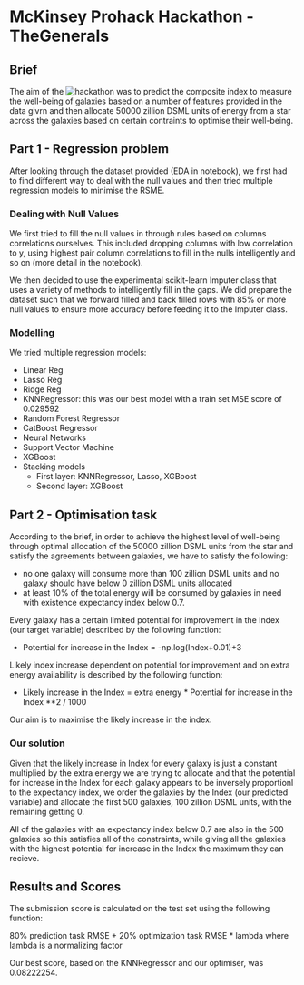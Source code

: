 # McKinsey Prohack Hackathon - TheGenerals

## Brief
The aim of the ![hackathon](https://prohack.org/) was to predict the composite index to measure the well-being of galaxies based on a number of features provided in the data givrn and then allocate 50000 zillion DSML units of energy from a star across the galaxies based on certain contraints to optimise their well-being. 

## Part 1 - Regression problem

After looking through the dataset provided (EDA in notebook), we first had to find different way to deal with the null values and then tried multiple regression models to minimise the RSME. 

### Dealing with Null Values 

We first tried to fill the null values in through rules based on columns correlations ourselves. This included dropping columns with low correlation to y, using highest pair column correlations to fill in the nulls intelligently and so on (more detail in the notebook). 

We then decided to use the experimental scikit-learn Imputer class that uses a variety of methods to intelligently fill in the gaps. We did prepare the dataset such that we forward filled and back filled rows with 85% or more null values to ensure more accuracy before feeding it to the Imputer class. 

### Modelling 

We tried multiple regression models:

- Linear Reg 
- Lasso Reg 
- Ridge Reg 
- KNNRegressor: this was our best model with a train set MSE score of 0.029592
- Random Forest Regressor 
- CatBoost Regressor 
- Neural Networks 
- Support Vector Machine 
- XGBoost
- Stacking models
    - First layer: KNNRegressor, Lasso, XGBoost 
    - Second layer: XGBoost


## Part 2 - Optimisation task

According to the brief, in order to achieve the highest level of well-being through optimal allocation of the 50000 zillion DSML units from the star and satisfy the agreements between galaxies, we have to satisfy the following: 

- no one galaxy will consume more than 100 zillion DSML units and no galaxy should have below 0 zillion DSML units allocated
- at least 10% of the total energy will be consumed by galaxies in need with existence expectancy index below 0.7.

Every galaxy has a certain limited potential for improvement in the Index (our target variable) described by the following function:

- Potential for increase in the Index = -np.log(Index+0.01)+3

Likely index increase dependent on potential for improvement and on extra energy availability is described by the following function:

- Likely increase in the Index = extra energy * Potential for increase in the Index **2 / 1000

Our aim is to maximise the likely increase in the index. 

### Our solution

Given that the likely increase in Index for every galaxy is just a constant multiplied by the extra energy we are trying to allocate and that the potential for increase in the Index for each galaxy appears to be inversely proportionl to the expectancy index, we order the galaxies by the Index (our predicted variable) and allocate the first 500 galaxies, 100 zillion DSML units, with the remaining getting 0. 

All of the galaxies with an expectancy index below 0.7 are also in the 500 galaxies so this satisfies all of the constraints, while giving all the galaxies with the highest potential for increase in the Index the maximum they can recieve.

## Results and Scores 

The submission score is calculated on the test set using the following function:

80% prediction task RMSE + 20% optimization task RMSE * lambda where lambda is a normalizing factor

Our best score, based on the KNNRegressor and our optimiser, was 0.08222254.

